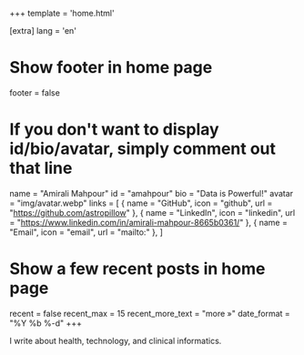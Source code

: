 +++
template = 'home.html'

[extra]
lang = 'en'

# Show footer in home page
footer = false

# If you don't want to display id/bio/avatar, simply comment out that line
name = "Amirali Mahpour"
id = "amahpour"
bio = "Data is Powerful!"
avatar = "img/avatar.webp"
links = [
    { name = "GitHub", icon = "github", url = "https://github.com/astropillow" },
    { name = "LinkedIn", icon = "linkedin", url = "https://www.linkedin.com/in/amirali-mahpour-8665b0361/" },
    { name = "Email", icon = "email", url = "mailto:<your-email-address>" },
]

# Show a few recent posts in home page
recent = false
recent_max = 15
recent_more_text = "more »"
date_format = "%Y %b %-d"
+++

I write about health, technology, and clinical informatics.
